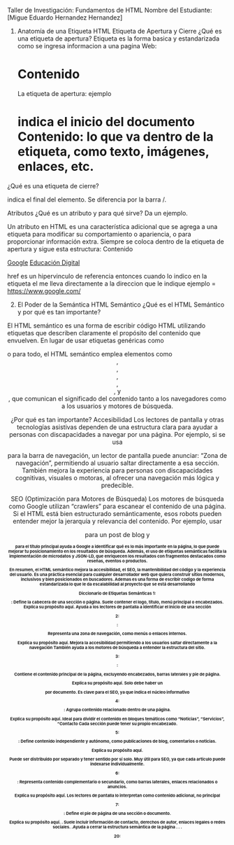 Taller de Investigación: Fundamentos de HTML
Nombre del Estudiante: [Migue Eduardo Hernandez Hernandez]

1. Anatomía de una Etiqueta HTML
Etiqueta de Apertura y Cierre
¿Qué es una etiqueta de apertura?
Etiqueta es la forma basica y estandarizada como se ingresa informacion a una pagina Web: <h1>Contenido</h1>
La etiqueta de apertura: ejemplo <h1> indica el inicio del documento
Contenido: lo que va dentro de la etiqueta, como texto, imágenes, enlaces, etc.

¿Qué es una etiqueta de cierre?

</h1> indica el final del elemento. Se diferencia por la barra /.


Atributos
¿Qué es un atributo y para qué sirve? Da un ejemplo.

Un atributo en HTML es una característica adicional que se agrega a una etiqueta para modificar su comportamiento o apariencia, o para proporcionar información extra. Siempre se coloca dentro de la etiqueta de apertura y sigue esta estructura:
<etiqueta atributo="valor">Contenido</etiqueta>

 <a href="">Google</a>
    <a href="https://www.google.com/" target="_blank"
      >Educación Digital</a
    >

href es un hipervinculo de referencia entonces cuando lo indico en la etiqueta el me lleva directamente a la direccion que le indique ejemplo = https://www.google.com/

2. El Poder de la Semántica
HTML Semántico
¿Qué es el HTML Semántico y por qué es tan importante?

El HTML semántico es una forma de escribir código HTML utilizando etiquetas que describen claramente el propósito del contenido que envuelven. En lugar de usar etiquetas genéricas como <div> o <span> para todo, el HTML semántico emplea elementos como <header>, <nav>, <main>, <article>, <section>, y <footer>, que comunican el significado del contenido tanto a los navegadores como a los usuarios y motores de búsqueda.

¿Por qué es tan importante?
Accesibilidad
Los lectores de pantalla y otras tecnologías asistivas dependen de una estructura clara para ayudar a personas con discapacidades a navegar por una página.
Por ejemplo, si se usa <nav> para la barra de navegación, un lector de pantalla puede anunciar: “Zona de navegación”, permitiendo al usuario saltar directamente a esa sección.
También mejora la experiencia para personas con discapacidades cognitivas, visuales o motoras, al ofrecer una navegación más lógica y predecible.

SEO (Optimización para Motores de Búsqueda)
Los motores de búsqueda como Google utilizan “crawlers” para escanear el contenido de una página. Si el HTML está bien estructurado semánticamente, esos robots pueden entender mejor la jerarquía y relevancia del contenido.
Por ejemplo, usar <article> para un post de blog y <h1> para el título principal ayuda a Google a identificar qué es lo más importante en la página, lo que puede mejorar tu posicionamiento en los resultados de búsqueda.
Además, el uso de etiquetas semánticas facilita la implementación de microdatos y JSON-LD, que enriquecen los resultados con fragmentos destacados como reseñas, eventos o productos.

En resumen, el HTML semántico mejora la accesibilidad, el SEO, la mantenibilidad del código y la experiencia del usuario. Es una práctica esencial para cualquier desarrollador web que quiera construir sitios modernos, inclusivos y bien posicionados en buscadores. Ademas es una forma de escribir codigo de forma estandarizada lo que le da escalabilidad al proyecto que se está desarrollando

Diccionario de Etiquetas Semánticas
1: <header>:
Define la cabecera de una sección o página. Suele contener el logo, título, menú principal o encabezados. 
Explica su propósito aquí.
Ayuda a los lectores de pantalla a identificar el inicio de una sección

2: <nav>:

Representa una zona de navegación, como menús o enlaces internos.

Explica su propósito aquí.
Mejora la accesibilidad permitiendo a los usuarios saltar directamente a la navegación
También ayuda a los motores de búsqueda a entender la estructura del sitio.

3: <main>:

Contiene el contenido principal de la página, excluyendo encabezados, barras laterales y pie de página.

Explica su propósito aquí.
Solo debe haber un <main> por documento.
Es clave para el SEO, ya que indica el núcleo informativo

4: <section>:
Agrupa contenido relacionado dentro de una página.

Explica su propósito aquí.
Ideal para dividir el contenido en bloques temáticos como “Noticias”, “Servicios”, “Contacto
Cada sección puede tener su propio encabezado.

5: <article>:
Define contenido independiente y autónomo, como publicaciones de blog, comentarios o noticias.

Explica su propósito aquí.

Puede ser distribuido por separado y tener sentido por sí solo.
Muy útil para SEO, ya que cada artículo puede indexarse individualmente.

6: <aside>:
Representa contenido complementario o secundario, como barras laterales, enlaces relacionados o anuncios.

Explica su propósito aquí.
Los lectores de pantalla lo interpretan como contenido adicional, no principal

7: <footer>:
Define el pie de página de una sección o documento.

Explica su propósito aquí.
.
Suele incluir información de contacto, derechos de autor, enlaces legales o redes sociales.
.Ayuda a cerrar la estructura semántica de la página
.
.
.

20: 
